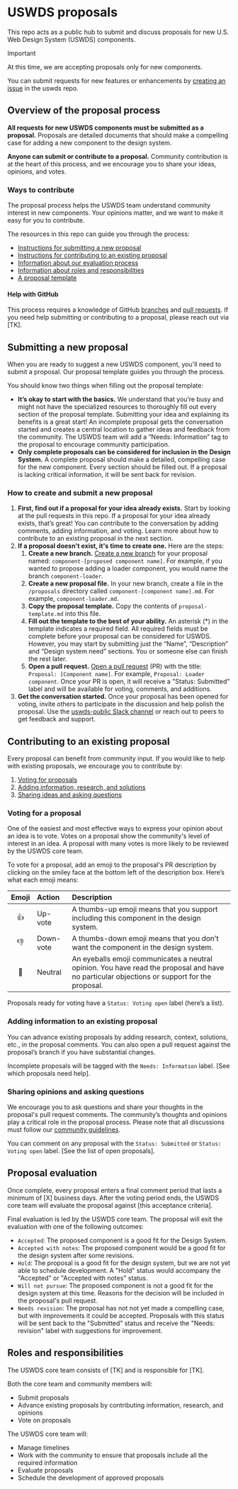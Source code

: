 # USWDS proposals

This repo acts as a public hub to submit and discuss proposals for new U.S. Web Design System (USWDS) components.

> [!Important]
> At this time, we are accepting proposals only for new components.
>
> You can submit requests for new features or enhancements by [creating an issue](https://github.com/uswds/uswds/issues/new/choose) in the uswds repo.

## Overview of the proposal process

**All requests for new USWDS components must be submitted as a proposal.** Proposals are detailed documents that should make a compelling case for adding a new component to the design system.

**Anyone can submit or contribute to a proposal.** Community contribution is at the heart of this process, and we encourage you to share your ideas, opinions, and votes.

### Ways to contribute

The proposal process helps the USWDS team understand community interest in new components. Your opinions matter, and we want to make it easy for you to contribute.

The resources in this repo can guide you through the process:

- [Instructions for submitting a new proposal](#submitting-a-new-proposal)
- [Instructions for contributing to an existing proposal](#contributing-to-an-existing-proposal)
- [Information about our evaluation process](#proposal-evaluation)
- [Information about roles and responsibilities](#roles-and-responsibilities)
- [A proposal template](https://github.com/amyleadem/uswds-proposals/blob/main/proposals/_proposal-template.md)

#### Help with GitHub

This process requires a knowledge of GitHub [branches](https://docs.github.com/en/pull-requests/collaborating-with-pull-requests/proposing-changes-to-your-work-with-pull-requests/about-branches) and [pull requests](https://docs.github.com/en/pull-requests/collaborating-with-pull-requests/proposing-changes-to-your-work-with-pull-requests/about-pull-requests). If you need help submitting or contributing to a proposal, please reach out via [TK].

## Submitting a new proposal

When you are ready to suggest a new USWDS component, you'll need to submit a proposal. Our proposal template guides you through the process.

You should know two things when filling out the proposal template:

- **It’s okay to start with the basics.** We understand that you’re busy and might not have the specialized resources to thoroughly fill out every section of the proposal template. Submitting your idea and explaining its benefits is a great start! An incomplete proposal gets the conversation started and creates a central location to gather ideas and feedback from the community. The USWDS team will add a “Needs: Information” tag to the proposal to encourage community participation.
- **Only complete proposals can be considered for inclusion in the Design System.** A complete proposal should make a detailed, compelling case for the new component. Every section should be filled out. If a proposal is lacking critical information, it will be sent back for revision.

### How to create and submit a new proposal

1. **First, find out if a proposal for your idea already exists.** Start by looking at the pull requests in this repo. If a proposal for your idea already exists, that’s great! You can contribute to the conversation by adding comments, adding information, and voting. Learn more about how to contribute to an existing proposal in the next section.
1. **If a proposal doesn't exist, it's time to create one.** Here are the steps:
    1. **Create a new branch.** [Create a new branch](https://docs.github.com/en/pull-requests/collaborating-with-pull-requests/proposing-changes-to-your-work-with-pull-requests/creating-and-deleting-branches-within-your-repository) for your proposal named: `component-[proposed component name]`. For example, if you wanted to propose adding a loader component, you would name the branch `component-loader`.
    1. **Create a new proposal file.** In your new branch, create a file in the `/proposals` directory called `component-[component name].md`. For example, `component-loader.md`.
    1. **Copy the proposal template.** Copy the contents of `proposal-template.md` into this file.
    1. **Fill out the template to the best of your ability.**  An asterisk (*) in the template indicates a required field. All required fields must be complete before your proposal can be considered for USWDS. However, you may start by submitting just the “Name”, “Description” and “Design system need” sections. You or someone else can finish the rest later.
    1. **Open a pull request.** [Open a pull request](https://docs.github.com/en/pull-requests/collaborating-with-pull-requests/proposing-changes-to-your-work-with-pull-requests/creating-a-pull-request) (PR) with the title: `Proposal: [Component name]`. For example, `Proposal: Loader component`. Once your PR is open, it will receive a "Status: Submitted" label and will be available for voting, comments, and additions.
1. **Get the conversation started.** Once your proposal has been opened for voting, invite others to participate in the discussion and help polish the proposal. Use the [uswds-public Slack channel](https://gsa-tts.slack.com/archives/C3F14AHSQ) or reach out to peers to get feedback and support.

## Contributing to an existing proposal

Every proposal can benefit from community input. If you would like to help with existing proposals, we encourage you to contribute by:

1. [Voting for proposals](#voting-for-a-proposal)
2. [Adding information, research, and solutions](#adding-information-to-an-existing-proposal)
3. [Sharing ideas and asking questions](#sharing-opinions-and-asking-questions)

### Voting for a proposal

One of the easiest and most effective ways to express your opinion about an idea is to vote. Votes on a proposal show the community's level of interest in an idea. A proposal with many votes is more likely to be reviewed by the USWDS core team.

To vote for a proposal, add an emoji to the proposal's PR description by clicking on the smiley face at the bottom left of the description box. Here’s what each emoji means:

| Emoji            | Action | Description |
| :----------------------------: | :-------------- | :--------- |
| 👍 | Up-vote | A thumbs-up emoji means that you support including this component in the design system. |
| 👎 | Down-vote | A thumbs-down emoji means that you don’t want the component in the design system. |
| 👀 | Neutral | An eyeballs emoji communicates a neutral opinion. You have read the proposal and have no particular objections or support for the proposal. |

Proposals ready for voting have a `Status: Voting open` label (here’s a list).

### Adding information to an existing proposal

You can advance existing proposals by adding research, context, solutions, etc., in the proposal comments. You can also open a pull request against the proposal’s branch if you have substantial changes.

Incomplete proposals will be tagged with the  `Needs: Information` label. [See which proposals need help].

### Sharing opinions and asking questions

We encourage you to ask questions and share your thoughts in the proposal's pull request comments. The community’s thoughts and opinions play a critical role  in the proposal process. Please note that all discussions must follow our [community guidelines](https://designsystem.digital.gov/about/community/#community-conduct).

You can comment on any proposal with the `Status: Submitted` or `Status: Voting open` label. [See the list of open proposals].

## Proposal evaluation

Once complete, every proposal enters a final comment period that lasts a minimum of [X] business days. After the voting period ends, the USWDS core team will evaluate the proposal against [this acceptance criteria].

Final evaluation is led by the USWDS core team. The proposal will exit the evaluation with one of the following outcomes:

- `Accepted`: The proposed component is a good fit for the Design System.
- `Accepted with notes`: The proposed component would be a good fit for the design system after some revisions.
- `Hold`: The proposal is a good fit for the design system, but we are not yet able to schedule development. A "Hold" status would accompany the "Accepted" or "Accepted with notes" status.
- `Will not pursue`: The proposed component is not a good fit for the design system at this time. Reasons for the decision  will be included in the proposal's pull request.
- `Needs revision`: The proposal has not not yet made a compelling case, but with improvements it could be accepted. Proposals with this status will be sent back to the "Submitted" status and receive the "Needs: revision" label with suggestions for improvement.

## Roles and responsibilities

The USWDS core team consists of [TK] and is responsible for [TK].

Both the core team and community members will:

- Submit proposals
- Advance existing proposals by contributing information, research, and opinions
- Vote on proposals

The USWDS core team will:

- Manage timelines
- Work with the community to ensure that proposals include all the required information
- Evaluate proposals
- Schedule the development of approved proposals